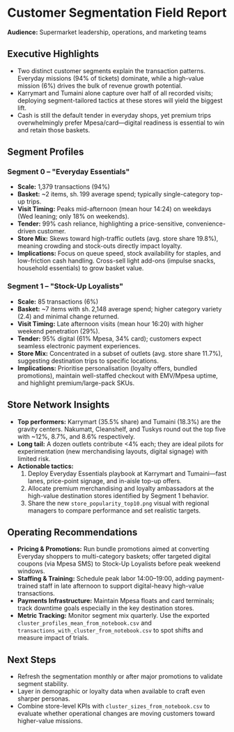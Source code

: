 # Customer Segmentation Field Report

**Audience:** Supermarket leadership, operations, and marketing teams

## Executive Highlights
- Two distinct customer segments explain the transaction patterns. Everyday missions (94% of tickets) dominate, while a high-value mission (6%) drives the bulk of revenue growth potential.
- Karrymart and Tumaini alone capture over half of all recorded visits; deploying segment-tailored tactics at these stores will yield the biggest lift.
- Cash is still the default tender in everyday shops, yet premium trips overwhelmingly prefer Mpesa/card—digital readiness is essential to win and retain those baskets.

## Segment Profiles

### Segment 0 – "Everyday Essentials"
- **Scale:** 1,379 transactions (94%)
- **Basket:** ~2 items, sh. 199 average spend; typically single-category top-up trips.
- **Visit Timing:** Peaks mid-afternoon (mean hour 14:24) on weekdays (Wed leaning; only 18% on weekends).
- **Tender:** 99% cash reliance, highlighting a price-sensitive, convenience-driven customer.
- **Store Mix:** Skews toward high-traffic outlets (avg. store share 19.8%), meaning crowding and stock-outs directly impact loyalty.
- **Implications:** Focus on queue speed, stock availability for staples, and low-friction cash handling. Cross-sell light add-ons (impulse snacks, household essentials) to grow basket value.

### Segment 1 – "Stock-Up Loyalists"
- **Scale:** 85 transactions (6%)
- **Basket:** ~7 items with sh. 2,148 average spend; higher category variety (2.4) and minimal change returned.
- **Visit Timing:** Late afternoon visits (mean hour 16:20) with higher weekend penetration (29%).
- **Tender:** 95% digital (61% Mpesa, 34% card); customers expect seamless electronic payment experiences.
- **Store Mix:** Concentrated in a subset of outlets (avg. store share 11.7%), suggesting destination trips to specific locations.
- **Implications:** Prioritise personalisation (loyalty offers, bundled promotions), maintain well-staffed checkout with EMV/Mpesa uptime, and highlight premium/large-pack SKUs.

## Store Network Insights
- **Top performers:** Karrymart (35.5% share) and Tumaini (18.3%) are the gravity centers. Nakumatt, Cleanshelf, and Tuskys round out the top five with ~12%, 8.7%, and 8.6% respectively.
- **Long tail:** A dozen outlets contribute <4% each; they are ideal pilots for experimentation (new merchandising layouts, digital signage) with limited risk.
- **Actionable tactics:**
  1. Deploy Everyday Essentials playbook at Karrymart and Tumaini—fast lanes, price-point signage, and in-aisle top-up offers.
  2. Allocate premium merchandising and loyalty ambassadors at the high-value destination stores identified by Segment 1 behavior.
  3. Share the new `store_popularity_top10.png` visual with regional managers to compare performance and set realistic targets.

## Operating Recommendations
- **Pricing & Promotions:** Run bundle promotions aimed at converting Everyday shoppers to multi-category baskets; offer targeted digital coupons (via Mpesa SMS) to Stock-Up Loyalists before peak weekend windows.
- **Staffing & Training:** Schedule peak labor 14:00–19:00, adding payment-trained staff in late afternoon to support digital-heavy high-value transactions.
- **Payments Infrastructure:** Maintain Mpesa floats and card terminals; track downtime goals especially in the key destination stores.
- **Metric Tracking:** Monitor segment mix quarterly. Use the exported `cluster_profiles_mean_from_notebook.csv` and `transactions_with_cluster_from_notebook.csv` to spot shifts and measure impact of trials.

## Next Steps
- Refresh the segmentation monthly or after major promotions to validate segment stability.
- Layer in demographic or loyalty data when available to craft even sharper personas.
- Combine store-level KPIs with `cluster_sizes_from_notebook.csv` to evaluate whether operational changes are moving customers toward higher-value missions.
